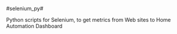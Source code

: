#selenium_py#

Python scripts for Selenium, to get metrics from Web sites to Home Automation Dashboard
